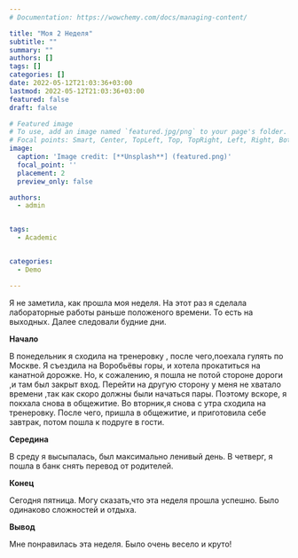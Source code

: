 ```yaml
---
# Documentation: https://wowchemy.com/docs/managing-content/

title: "Моя 2 Неделя"
subtitle: ""
summary: ""
authors: []
tags: []
categories: []
date: 2022-05-12T21:03:36+03:00
lastmod: 2022-05-12T21:03:36+03:00
featured: false
draft: false

# Featured image
# To use, add an image named `featured.jpg/png` to your page's folder.
# Focal points: Smart, Center, TopLeft, Top, TopRight, Left, Right, BottomLeft, Bottom, BottomRight.
image:
  caption: 'Image credit: [**Unsplash**] (featured.png)'
  focal_point: ''
  placement: 2
  preview_only: false

authors:
  - admin


tags:
  - Academic


categories:
  - Demo

---
```


Я не заметила, как прошла моя неделя. На этот раз я сделала лабораторные работы раньше положеного времени. То есть на выходных. Далее следовали будние дни. 

**Начало**

В понедельник я сходила на тренеровку , после чего,поехала гулять по Mоскве. Я съездила на Воробьёвы горы, и хотела прокатиться на канатной дорожке. Но, к сожалению, я пошла не потой стороне дороги ,и там был закрыт вход. Перейти на другую сторону у меня не хватало времени ,так как скоро должны были начаться пары. Поэтому вскоре, я покхала снова в общежитие. Во вторник,я снова с утра сходила на тренеровку. После чего, пришла в общежитие, и приготовила себе завтрак, потом пошла к подруге в гости. 

**Середина**

В среду я высыпалась, был максимально ленивый день. В четверг, я пошла в банк снять перевод от родителей.

**Конец**

Сегодня пятница. Mогу сказать,что эта неделя прошла успешно. Было одинаково сложностей и отдыха. 

**Вывод**

Мне понравилась эта неделя. Было очень весело и круто!
